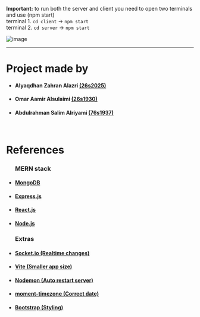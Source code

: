 **Important:** to run both the server and client you need to open two terminals and use (npm start)<br>
terminal 1. `cd client` -> `npm start`<br>
terminal 2. `cd server` -> `npm start`<br>

![image](https://github.com/Alyaqdhans/ReactChat/assets/58079015/1a415460-ad52-4777-835a-e0c0b77e3e53)

<hr>

<h1>Project made by</h1>
<ul>
  <h4><li>Alyaqdhan Zahran Alazri <span><a href="mailto:26s2025@utas.edu.om">(26s2025)</a></span></li></h4>
  <h4><li>Omar Aamir Alsulaimi <span><a href="mailto:26s1930@utas.edu.om">(26s1930)</a></span></li></h4>
  <h4><li>Abdulrahman Salim Alriyami <span><a href="mailto:76s1937@utas.edu.om">(76s1937)</a></span></li></h4>
</ul>
<br>
<h1>References</h1>
<ul>
  <h3>MERN stack</h3>
  <h4><a target='_blank' href="https://www.mongodb.com/"><li>MongoDB</li></a></h4>
  <h4><a target='_blank' href="https://expressjs.com/"><li>Express.js</li></a></h4>
  <h4><a target='_blank' href="https://react.dev/"><li>React.js</li></a></h4>
  <h4><a target='_blank' href="https://nodejs.org/"><li>Node.js</li></a></h4>
  
  <h3>Extras</h3>
  <h4><a target='_blank' href="https://socket.io/"><li>Socket.io (Realtime changes)</li></a></h4>
  <h4><a target='_blank' href="https://vitejs.dev/"><li>Vite (Smaller app size)</li></a></h4>
  <h4><a target='_blank' href="https://www.npmjs.com/package/nodemon"><li>Nodemon (Auto restart server)</li></a></h4>
  <h4><a target='_blank' href="https://www.npmjs.com/package/moment-timezone"><li>moment-timezone (Correct date)</li></a></h4>
  <h4><a target='_blank' href="https://getbootstrap.com/"><li>Bootstrap (Styling)</li></a></h4>
</ul>
